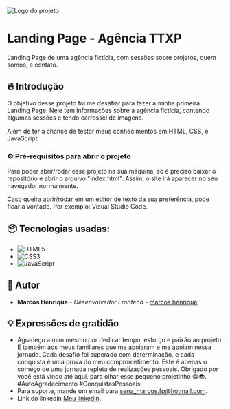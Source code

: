 
![Logo do projeto](https://imgur.com/cY6Biac.png)

# Landing Page -  Agência TTXP

Landing Page de uma agência fictícia, com sessões sobre projetos, quem somos, e contato.

## 🔥 Introdução

O objetivo desse projeto foi me desafiar para fazer a minha primeira Landing Page. Nele tem informações sobre a agência fictícia, contendo algumas sessões e tendo carrossel de imagens.

Além de ter a chance de testar meus conhecimentos em HTML, CSS, e JavaScript.

### ⚙️ Pré-requisitos para abrir o projeto

Para poder abrir/rodar esse projeto na sua máquina, só é preciso baixar o repositório e abrir o arquivo "index.html". Assim, o site irá aparecer no seu navegador normalmente.

Caso queira abrir/rodar em um editor de texto da sua preferência, pode ficar a vontade. Por exemplo: Visual Studio Code.

## 📦 Tecnologias usadas:

* ![HTML5](https://img.shields.io/badge/html5-%23E34F26.svg?style=for-the-badge&logo=html5&logoColor=white)
* ![CSS3](https://img.shields.io/badge/css3-%231572B6.svg?style=for-the-badge&logo=css3&logoColor=white)
* ![JavaScript](https://img.shields.io/badge/javascript-%23323330.svg?style=for-the-badge&logo=javascript&logoColor=%23F7DF1E)

## 👷 Autor

* **Marcos Henrique** - *Desenvolvedor Frontend* - [marcos henrique](https://github.com/marcoshgss)

## 💡 Expressões de gratidão

* Agradeço a mim mesmo por dedicar tempo, esforço e paixão ao projeto. E também aos meus familiares que me apoiaram e me apoiam nessa jornada. Cada desafio foi superado com determinação, e cada conquista é uma prova do meu comprometimento. Este é apenas o começo de uma jornada repleta de realizações pessoais. Obrigado por você está vindo até aqui, para olhar esse pequeno projetinho 😁😎. #AutoAgradecimento #ConquistasPessoais.
* Para suporte, mande um email para sena_marcos.fp@hotmail.com.
* Link do linkedin [Meu linkedin](https://www.linkedin.com/in/marcos-henrique-gomess/).
